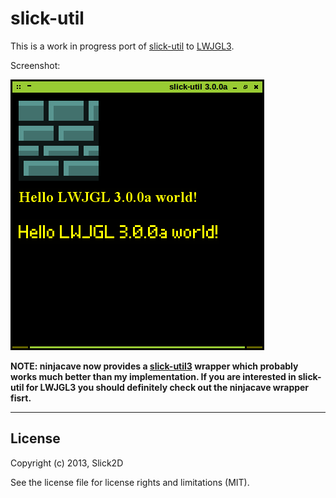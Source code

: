 # slick-util

This is a work in progress port of [slick-util] to [LWJGL3].

Screenshot:

![screenshot](screenshot.png)

**NOTE: ninjacave now provides a [slick-util3] wrapper which probably works much better than my implementation. If you are interested in slick-util for LWJGL3 you should definitely check out the ninjacave wrapper fisrt.**

---

## License

Copyright (c) 2013, Slick2D

See the license file for license rights and limitations (MIT).

[slick-util]:http://slick.ninjacave.com/
[LWJGL3]:http://www.lwjgl.org/
[slick-util3]:http://forum.lwjgl.org/index.php?topic=4800.msg29603#msg29603
